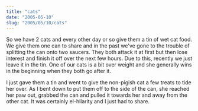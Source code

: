```yaml
--- 
title: "cats"
date: "2005-05-10"
slug: "2005/05/10/cats"
---
```

So we have 2 cats and every other day or so give them a tin of wet cat food.  We give them one can to share and in the past we've gone to the trouble of splitting the can onto two saucers.  They both attack it at first but then lose interest and finish it off over the next few hours.  Due to this, recently we just leave it in the tin.  One of our cats is a bit over weight and she generally wins in the beginning when they both go after it.

I just gave them a tin and went to give the non-pigish cat a few treats to tide her over. As I bent down to put them off to the side of the can, she reached her paw out, grabbed the can and pulled it towards her and away from the other cat.  It was certainly el-hilarity and I just had to share.
